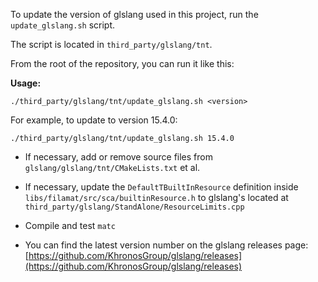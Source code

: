 To update the version of glslang used in this project, run the `update_glslang.sh` script.

The script is located in `third_party/glslang/tnt`.

From the root of the repository, you can run it like this:

**Usage:**
```shell
./third_party/glslang/tnt/update_glslang.sh <version>
```

For example, to update to version 15.4.0:
```shell
./third_party/glslang/tnt/update_glslang.sh 15.4.0
```

- If necessary, add or remove source files from `glslang/glslang/tnt/CMakeLists.txt` et al.
- If necessary, update the `DefaultTBuiltInResource` definition inside `libs/filamat/src/sca/builtinResource.h` to glslang's located at
`third_party/glslang/StandAlone/ResourceLimits.cpp`
- Compile and test `matc`

- You can find the latest version number on the glslang releases page:
[https://github.com/KhronosGroup/glslang/releases](https://github.com/KhronosGroup/glslang/releases)
